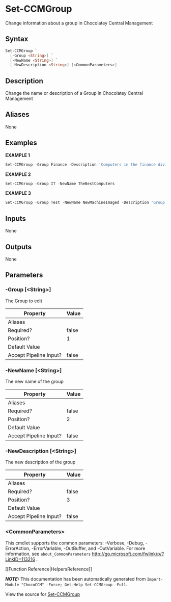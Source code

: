﻿# Set-CCMGroup

<!-- This documentation is automatically generated from /Set-CCMGroup.ps1 using GenerateDocs.ps1. Contributions are welcome at the original location(s). -->

Change information about a group in Chocolatey Central Management

## Syntax

~~~powershell
Set-CCMGroup `
  [-Group <String>] `
  [-NewName <String>] `
  [-NewDescription <String>] [<CommonParameters>]
~~~

## Description

Change the name or description of a Group in Chocolatey Central Management


## Aliases

None

## Examples

 **EXAMPLE 1**

~~~powershell
Set-CCMGroup -Group Finance -Description 'Computers in the finance division'

~~~

**EXAMPLE 2**

~~~powershell
Set-CCMGroup -Group IT -NewName TheBestComputers

~~~

**EXAMPLE 3**

~~~powershell
Set-CCMGroup -Group Test -NewName NewMachineImaged -Description 'Group for freshly imaged machines needing a baseline package pushed to them'

~~~ 

## Inputs

None

## Outputs

None

## Parameters

###  -Group [&lt;String&gt;]
The Group to edit

Property               | Value
---------------------- | -----
Aliases                | 
Required?              | false
Position?              | 1
Default Value          | 
Accept Pipeline Input? | false
 
###  -NewName [&lt;String&gt;]
The new name of the group

Property               | Value
---------------------- | -----
Aliases                | 
Required?              | false
Position?              | 2
Default Value          | 
Accept Pipeline Input? | false
 
###  -NewDescription [&lt;String&gt;]
The new description of the group

Property               | Value
---------------------- | -----
Aliases                | 
Required?              | false
Position?              | 3
Default Value          | 
Accept Pipeline Input? | false
 
### &lt;CommonParameters&gt;

This cmdlet supports the common parameters: -Verbose, -Debug, -ErrorAction, -ErrorVariable, -OutBuffer, and -OutVariable. For more information, see `about_CommonParameters` http://go.microsoft.com/fwlink/p/?LinkID=113216 .



[[Function Reference|HelpersReference]]

***NOTE:*** This documentation has been automatically generated from `Import-Module "ChocoCCM" -Force; Get-Help Set-CCMGroup -Full`.

View the source for [Set-CCMGroup](/Set-CCMGroup.ps1)
